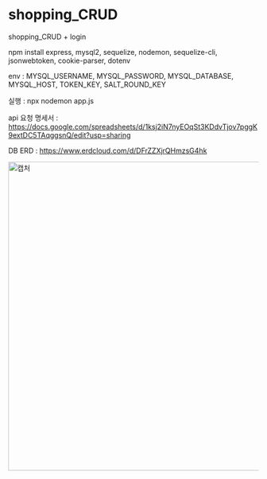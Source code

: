 # shopping_CRUD

shopping_CRUD + login

npm install express, mysql2, sequelize, nodemon, sequelize-cli, jsonwebtoken, cookie-parser, dotenv

env : MYSQL_USERNAME, MYSQL_PASSWORD, MYSQL_DATABASE, MYSQL_HOST, TOKEN_KEY, SALT_ROUND_KEY

실행 : npx nodemon app.js

api 요청 명세서 : https://docs.google.com/spreadsheets/d/1ksj2iN7nyEOqSt3KDdvTjov7pggK9extDC5TAqggsnQ/edit?usp=sharing

DB ERD : https://www.erdcloud.com/d/DFrZZXjrQHmzsG4hk

<img width="621" alt="캡처" src="https://github.com/asdfg20564/programmers/assets/44521546/19efecda-6278-4bc5-8e6b-a2a75e39d046">
